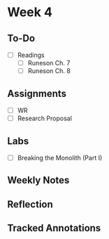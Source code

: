 
# Week 4

## To-Do
- [ ] Readings
  - [ ] Runeson Ch. 7
  - [ ] Runeson Ch. 8

## Assignments
- [ ] WR
- [ ] Research Proposal

## Labs
- [ ] Breaking the Monolith (Part I)

## Weekly Notes

## Reflection

## Tracked Annotations
